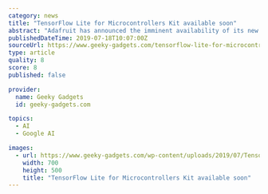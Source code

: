 ```yaml
---
category: news
title: "TensorFlow Lite for Microcontrollers Kit available soon"
abstract: "Adafruit has announced the imminent availability of its new TensorFlow Lite for Micro-controllers Kit, which will soon be available to purchase price of $44.95. The new kit uses the PyBadge as an edge processor, offering makers, developers and enthusiasts ..."
publishedDateTime: 2019-07-18T10:07:00Z
sourceUrl: https://www.geeky-gadgets.com/tensorflow-lite-for-microcontrollers-kit-18-07-2019/
type: article
quality: 8
score: 8
published: false

provider:
  name: Geeky Gadgets
  id: geeky-gadgets.com

topics:
  - AI
  - Google AI

images:
  - url: https://www.geeky-gadgets.com/wp-content/uploads/2019/07/TensorFlow-Lite-for-Microcontrollers-Kit.jpg
    width: 700
    height: 500
    title: "TensorFlow Lite for Microcontrollers Kit available soon"
---
```

